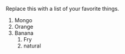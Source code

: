 Replace this with a list of your favorite things.
1. Mongo
2. Orange
3. Banana
   1. Fry
   2. natural
